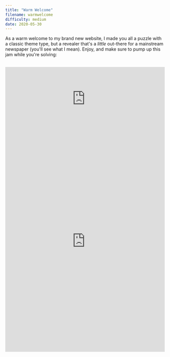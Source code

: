```yaml
---
title: "Warm Welcome"
filename: warmwelcome
difficulty: medium
date: 2020-05-30
---
```


As a warm welcome to my brand new website, I made you all a puzzle with a classic theme type, but a revealer that's a _little_ out-there for a mainstream newspaper (you'll see what I mean). Enjoy, and make sure to pump up this jam while you're solving:<br/><br/>

<iframe width="100%" height="200" src="https://www.youtube.com/embed/12uX1xNh5-8" frameborder="0" allow="accelerometer; autoplay; encrypted-media; gyroscope; picture-in-picture" allowfullscreen></iframe><br/>

<iframe height="700" width="100%" allowfullscreen="true" style="border:none;width: 100% !important;position: static;display: block !important;margin: 0 !important;"  name="80a395d458cc73db445abfa4d939b092b4a474d001c5431bf80bbf61485a14ea" src="https://amuselabs.com/pmm/crossword?id=b054e0c4&set=80a395d458cc73db445abfa4d939b092b4a474d001c5431bf80bbf61485a14ea&embed=1&compact=1&maxCols=1"></iframe>